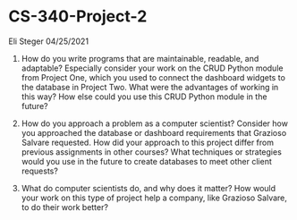 # CS-340-Project-2
Eli Steger
04/25/2021

1. How do you write programs that are maintainable, readable, and adaptable? Especially consider your work on the CRUD Python module from Project One, which you used to connect the dashboard widgets to the database in Project Two. What were the advantages of working in this way? How else could you use this CRUD Python module in the future?

2. How do you approach a problem as a computer scientist? Consider how you approached the database or dashboard requirements that Grazioso Salvare requested. How did your approach to this project differ from previous assignments in other courses? What techniques or strategies would you use in the future to create databases to meet other client requests?

3. What do computer scientists do, and why does it matter? How would your work on this type of project help a company, like Grazioso Salvare, to do their work better?
